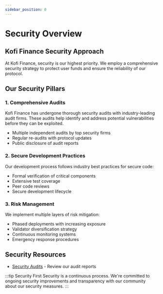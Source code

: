 ```yaml
---
sidebar_position: 0
---
```


# Security Overview

## Kofi Finance Security Approach

At Kofi Finance, security is our highest priority. We employ a comprehensive security strategy to protect user funds and ensure the reliability of our protocol.

## Our Security Pillars

### 1. Comprehensive Audits

Kofi Finance has undergone thorough security audits with industry-leading audit firms. These audits help identify and address potential vulnerabilities before they can be exploited.

- Multiple independent audits by top security firms
- Regular re-audits with protocol updates
- Public disclosure of audit reports

### 2. Secure Development Practices

Our development process follows industry best practices for secure code:

- Formal verification of critical components
- Extensive test coverage
- Peer code reviews
- Secure development lifecycle

### 3. Risk Management

We implement multiple layers of risk mitigation:

- Phased deployments with increasing exposure
- Validator diversification strategy
- Continuous monitoring systems
- Emergency response procedures

## Security Resources

- [Security Audits](/security/security-audits) - Review our audit reports

:::tip Security First
Security is a continuous process. We're committed to ongoing security improvements and transparency with our community about our security measures.
:::
